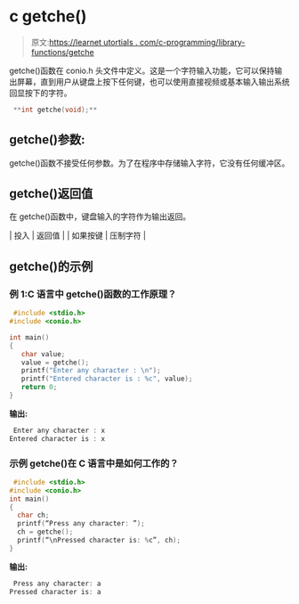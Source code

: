 # c getche()

> 原文:[https://learnet utortials . com/c-programming/library-functions/getche](https://learnetutorials.com/c-programming/library-functions/getche)

getche()函数在 conio.h 头文件中定义。这是一个字符输入功能，它可以保持输出屏幕，直到用户从键盘上按下任何键，也可以使用直接视频或基本输入输出系统回显按下的字符。

```c
 **int getche(void);** 

```

## getche()参数:

getche()函数不接受任何参数。为了在程序中存储输入字符，它没有任何缓冲区。

## getche()返回值

在 getche()函数中，键盘输入的字符作为输出返回。

| 投入 | 返回值 |
| 如果按键 | 压制字符 |

## getche()的示例

### 例 1:C 语言中 getche()函数的工作原理？

```c
 #include <stdio.h>
#include <conio.h>

int main()  
{  
   char value;
   value = getche();
   printf("Enter any character : \n");
   printf("Entered character is : %c", value);
   return 0; 
} 

```

**输出:**

```c
 Enter any character : x
Entered character is : x 
```

### 示例 getche()在 C 语言中是如何工作的？

```c
 #include <stdio.h>
#include <conio.h>
int main()  
{
  char ch;
  printf(“Press any character: ”);
  ch = getche();
  printf(“\nPressed character is: %c”, ch);
} 

```

**输出:**

```c
 Press any character: a 
Pressed character is: a 
```